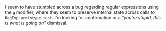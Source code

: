 I seem to have stumbled across a bug regarding regular expressions using the `g` modifier, where they seem to preserve internal state across calls to `RegExp.prototype.test`. I'm looking for confirmation or a _"you're stupid, this is what is going on"_ dismissal.
